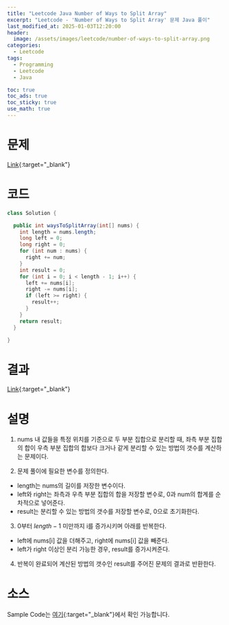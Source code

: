 ```yaml
---
title: "Leetcode Java Number of Ways to Split Array"
excerpt: "Leetcode - 'Number of Ways to Split Array' 문제 Java 풀이"
last_modified_at: 2025-01-03T12:20:00
header:
  image: /assets/images/leetcode/number-of-ways-to-split-array.png
categories:
  - Leetcode
tags:
  - Programming
  - Leetcode
  - Java

toc: true
toc_ads: true
toc_sticky: true
use_math: true
---
```

# 문제
[Link](https://leetcode.com/problems/number-of-ways-to-split-array/){:target="_blank"}

# 코드
```java
class Solution {

  public int waysToSplitArray(int[] nums) {
    int length = nums.length;
    long left = 0;
    long right = 0;
    for (int num : nums) {
      right += num;
    }
    int result = 0;
    for (int i = 0; i < length - 1; i++) {
      left += nums[i];
      right -= nums[i];
      if (left >= right) {
        result++;
      }
    }
    return result;
  }

}
```

# 결과
[Link](https://leetcode.com/problems/number-of-ways-to-split-array/submissions/1495755516/){:target="_blank"}

# 설명
1. nums 내 값들을 특정 위치를 기준으로 두 부분 집합으로 분리할 때, 좌측 부분 집합의 합이 우측 부분 집합의 합보다 크거나 같게 분리할 수 있는 방법의 갯수를 계산하는 문제이다.

2. 문제 풀이에 필요한 변수를 정의한다.
- length는 nums의 길이를 저장한 변수이다.
- left와 right는 좌측과 우측 부분 집합의 합을 저장할 변수로, 0과 num의 합계를 순차적으로 넣어준다.
- result는 분리할 수 있는 방법의 갯수를 저장할 변수로, 0으로 초기화한다.

3. 0부터 $length - 1$ 미만까지 i를 증가시키며 아래를 반복한다.
- left에 nums[i] 값을 더해주고, right에 nums[i] 값을 빼준다.
- left가 right 이상인 분리 가능한 경우, result를 증가시켜준다.

4. 반복이 완료되어 계산된 방법의 갯수인 result를 주어진 문제의 결과로 반환한다.

# 소스
Sample Code는 [여기](https://github.com/GracefulSoul/leetcode/blob/master/src/main/java/gracefulsoul/problems/NumberOfWaysToSplitArray.java){:target="_blank"}에서 확인 가능합니다.